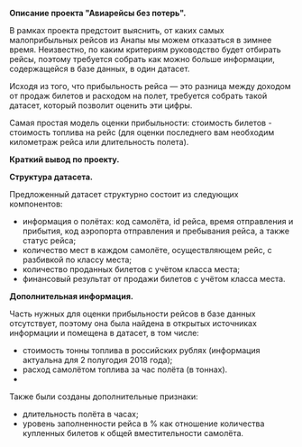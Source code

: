**Описание проекта "Авиарейсы без потерь".**

В рамках проекта предстоит выяснить, от каких самых малоприбыльных рейсов из Анапы мы можем отказаться в зимнее время. Неизвестно, по каким критериям руководство будет отбирать рейсы, поэтому требуется собрать как можно больше информации, содержащейся в базе данных, в один датасет. 

Исходя из того, что прибыльность рейса — это разница между доходом от продаж билетов и расходом на полет, требуется собрать такой датасет, который позволит оценить эти цифры. 

Самая простая модель оценки прибыльности: стоимость билетов - стоимость топлива на рейс (для оценки последнего вам необходим километраж рейса или длительность полета).

**Краткий вывод по проекту.**

**Структура датасета.**

Предложенный датасет структурно состоит из следующих компонентов:
- информация о полётах: код самолёта, id рейса, время отправления и прибытия, код аэропорта отправления и пребывания рейса, а также статус рейса;
- количество мест в каждом самолёте, осуществляющем рейс, с разбивкой по классу места;
- количество проданных билетов с учётом класса места;
- финансовый результат от продажи билетов с учётом класса места.

**Дополнительная информация.**

Часть нужных для оценки прибыльности рейсов в базе данных отсутствует, поэтому она была найдена в открытых источниках информации и помещена в датасет, в том числе:
- стоимость тонны топлива в российских рублях (информация актуальна для 2 полугодия 2018 года);
- расход самолётом топлива за час полёта (в тоннах).
- 
Также были созданы дополнительные признаки:
- длительность полёта в часах;
- уровень заполненности рейса в % как отношение количества купленных билетов к общей вместительности самолёта.

